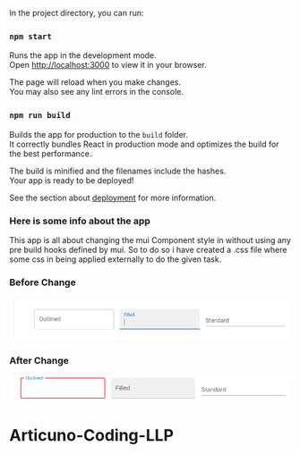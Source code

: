 In the project directory, you can run:

### `npm start`

Runs the app in the development mode.\
Open [http://localhost:3000](http://localhost:3000) to view it in your browser.

The page will reload when you make changes.\
You may also see any lint errors in the console.

### `npm run build`

Builds the app for production to the `build` folder.\
It correctly bundles React in production mode and optimizes the build for the best performance.

The build is minified and the filenames include the hashes.\
Your app is ready to be deployed!

See the section about [deployment](https://facebook.github.io/create-react-app/docs/deployment) for more information.

### Here is some info about the app

This app is all about changing the mui Component style in without using any pre build hooks defined by mui. So to do so i have created a .css file where some css in being applied externally to do the given task.

### Before Change
![Screenshot](before.png)

### After Change
![Screenshot](after.png)
# Articuno-Coding-LLP
